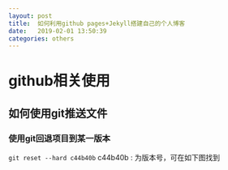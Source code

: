 ```yaml
---
layout: post
title:  如何利用github pages+Jekyll搭建自己的个人博客
date:   2019-02-01 13:50:39
categories: others
---
```


# github相关使用
## 如何使用git推送文件


### 使用git回退项目到某一版本
`git reset --hard c44b40b` 
c44b40b : 为版本号，可在如下图找到

